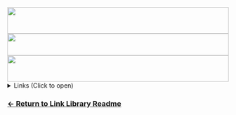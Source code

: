 
<div align="center">
<img src="https://readme-typing-svg.demolab.com?font=Poppins&weight=500&size=41&duration=2700&pause=700&color=0CA4A5&center=true&vCenter=true&random=false&width=435&lines=NSFW+Link+Library" width="100%" height="60">
 <img src="https://raw.githubusercontent.com/matfantinel/matfantinel/master/waves.svg" width="100%" height="50">
 <img src="https://readme-typing-svg.demolab.com?font=Fira+Code&weight=500&size=24&duration=700&pause=400&color=F70000&center=true&vCenter=true&random=false&width=435&lines=18%2B+Only" width="100%" height="60">
</div>

<details>
<summary>Links (Click to open)</summary>

- ### Porn
  - [pornmd](https://www.pornmd.com) - (500+ sites)
  - [pornhat](https://www.pornhat.com)
  - [hqporner](https://hqporner.com/)
  - [badassdownloader.com](https://badassdownloader.com/supported-websites/) - (Huge List)
  
- ### Comics/3D animations
  - [f95zone](https://f95zone.to/) 
  
- ### Actress UHQ Images
  - [actress-uhq](https://actress-uhq.netlify.app/)

- ### Forums
  - [vipergirls](https://vipergirls.to/forum.php) (K2S)

- ### Search 
  - [search4porn.net](https://search4porn.net/)

- ### Downloads
  - [bestpornstars.org](https://www.bestpornstars.org/) (K2S)
  - [adultdb.io](https://www.adultdb.io/) (K2S)
</details>

### [<- Return to Link Library Readme](https://github.com/crxzygit/link-library#categories-)
